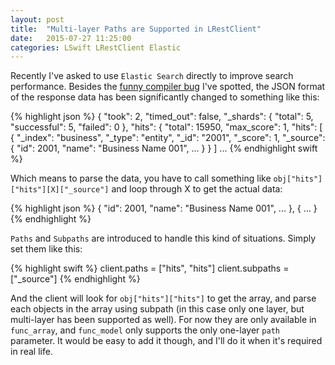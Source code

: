 ```yaml
---
layout: post
title:  "Multi-layer Paths are Supported in LRestClient"
date:   2015-07-27 11:25:00
categories: LSwift LRestClient Elastic
---
```


Recently I've asked to use `Elastic Search` directly to improve search performance. Besides the [funny compiler bug](http://www.superarts.org/blog/2015/07/20/app-stops-at-breakpoint-with-no-reason/) I've spotted, the JSON format of the response data has been significantly changed to something like this:

{% highlight json %}
{
	"took": 2,
	"timed_out": false,
	"_shards": {
		"total": 5,
		"successful": 5,
		"failed": 0
	},
	"hits": {
		"total": 15950,
		"max_score": 1,
		"hits": [
			{
				"_index": "business",
				"_type": "entity",
				"_id": "2001",
				"_score": 1,
				"_source": {
					"id": 2001,
					"name": "Business Name 001",
					...
				}
			}
		]
...
{% endhighlight swift %}

Which means to parse the data, you have to call something like `obj["hits"]["hits"][X]["_source"]` and loop through X to get the actual data:

{% highlight json %}
{
	"id": 2001,
	"name": "Business Name 001",
	...
}, {
	...
}
{% endhighlight %}

`Paths` and `Subpaths` are introduced to handle this kind of situations. Simply set them like this:

{% highlight swift %}
client.paths = ["hits", "hits"]
client.subpaths = ["_source"]
{% endhighlight %}

And the client will look for `obj["hits"]["hits"]` to get the array, and parse each objects in the array using subpath (in this case only one layer, but multi-layer has been supported as well). For now they are only available in `func_array`, and `func_model` only supports the only one-layer `path` parameter. It would be easy to add it though, and I'll do it when it's required in real life.

[lswift]:      http://superarts.github.io/LSwift/
[superarts]:   http://www.superarts.org/blog
